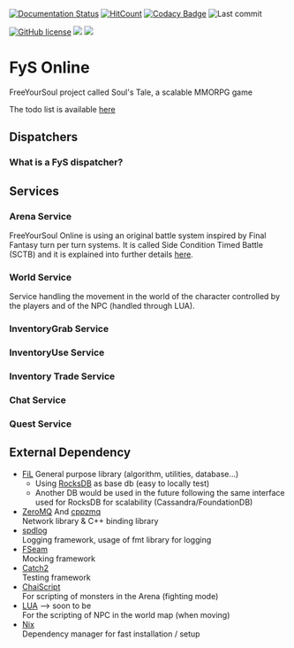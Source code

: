[![Documentation Status](https://readthedocs.org/projects/fys/badge/?version=latest)](https://fys.readthedocs.io/en/latest/?badge=latest)
[![HitCount](http://hits.dwyl.io/FreeYourSoul/FyS.svg)](http://hits.dwyl.io/FreeYourSoul/FyS)
[![Codacy Badge](https://app.codacy.com/project/badge/Grade/2c227695c9824450a0b9bae3c6b881e0)](https://www.codacy.com/manual/FreeYourSoul/FyS?utm_source=github.com&utm_medium=referral&utm_content=FreeYourSoul/FyS&utm_campaign=Badge_Grade)
![Last commit](https://img.shields.io/github/last-commit/FreeYourSoul/FyS.svg)

[![GitHub license](https://img.shields.io/badge/license-MIT-blue.svg)](https://raw.githubusercontent.com/FreeYourSoul/FyS/master/LICENSE)
[![](https://tokei.rs/b1/github/XAMPPRocky/tokei?category=files)](https://github.com/XAMPPRocky/tokei)
[![](https://tokei.rs/b1/github/XAMPPRocky/tokei?category=code)](https://github.com/XAMPPRocky/tokei)

# FyS Online

FreeYourSoul project called Soul's Tale, a scalable MMORPG game

The todo list is available [here](https://trello.com/b/lMR8LAve/fysgithubtodo)

## Dispatchers

### What is a FyS dispatcher?

## Services

### Arena Service

FreeYourSoul Online is using an original battle system inspired by Final Fantasy turn per turn systems. It is called Side Condition Timed Battle (SCTB) and it is explained into further details [here](docs/services/Arena_BattleSystem.md#arena).

### World Service

Service handling the movement in the world of the character controlled by the players and of the NPC (handled through LUA).

### InventoryGrab Service

### InventoryUse Service

### Inventory Trade Service

### Chat Service

### Quest Service

## External Dependency

-   [FiL](https://github.com/FreeYourSoul/FiL)
      General purpose library (algorithm, utilities, database...)
    -   Using [RocksDB](https://github.com/facebook/rocksdb) as base db (easy to locally test)
    -   Another DB would be used in the future following the same interface used for RocksDB for scalability (Cassandra/FoundationDB)
-   [ZeroMQ](https://github.com/zeromq/libzmq) And [cppzmq](https://github.com/zeromq/cppzmq)  
      Network library & C++ binding library
-   [spdlog](https://github.com/gabime/spdlog)  
      Logging framework, usage of fmt library for logging
-   [FSeam](https://github.com/FreeYourSoul/FSeam)  
      Mocking framework
-   [Catch2](https://github.com/catchorg/Catch2)  
      Testing framework
-   [ChaiScript](https://github.com/ChaiScript/ChaiScript)  
      For scripting of monsters in the Arena (fighting mode)
-   [LUA](https://github.com/lua/lua)   --> soon to be  
      For the scripting of NPC in the world map (when moving)
-   [Nix](https://nixos.org/learn.html)  
     Dependency manager for fast installation / setup
